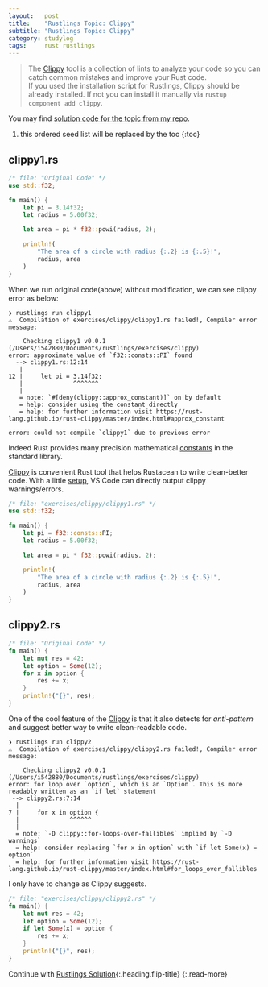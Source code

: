 ```yaml
---
layout:   post
title:    "Rustlings Topic: Clippy"
subtitle: "Rustlings Topic: Clippy"
category: studylog
tags:     rust rustlings
---
```


> The [Clippy] tool is a collection of lints to analyze your code so you can catch common mistakes
> and improve your Rust code.<br>
> If you used the installation script for Rustlings, Clippy should be already installed.
> If not you can install it manually via `rustup component add clippy`.

You may find [solution code for the topic from my repo].

[clippy]: https://github.com/rust-lang/rust-clippy
[solution code for the topic from my repo]: https://github.com/LazyRen/rustlings-solution/tree/main/exercises/clippy

<!--more-->

1. this ordered seed list will be replaced by the toc
{:toc}

## clippy1.rs

```rust
/* file: "Original Code" */
use std::f32;

fn main() {
    let pi = 3.14f32;
    let radius = 5.00f32;

    let area = pi * f32::powi(radius, 2);

    println!(
        "The area of a circle with radius {:.2} is {:.5}!",
        radius, area
    )
}
```

When we run original code(above) without modification, we can see clippy error as below:

```shell
❯ rustlings run clippy1
⚠️  Compilation of exercises/clippy/clippy1.rs failed!, Compiler error message:

    Checking clippy1 v0.0.1 (/Users/i542880/Documents/rustlings/exercises/clippy)
error: approximate value of `f32::consts::PI` found
  --> clippy1.rs:12:14
   |
12 |     let pi = 3.14f32;
   |              ^^^^^^^
   |
   = note: `#[deny(clippy::approx_constant)]` on by default
   = help: consider using the constant directly
   = help: for further information visit https://rust-lang.github.io/rust-clippy/master/index.html#approx_constant

error: could not compile `clippy1` due to previous error
```

Indeed Rust provides many precision mathematical [constants] in the standard library.

[Clippy] is convenient Rust tool that helps Rustacean to write clean-better code. With a little
[setup], VS Code can directly output clippy warnings/errors.

```rust
/* file: "exercises/clippy/clippy1.rs" */
use std::f32;

fn main() {
    let pi = f32::consts::PI;
    let radius = 5.00f32;

    let area = pi * f32::powi(radius, 2);

    println!(
        "The area of a circle with radius {:.2} is {:.5}!",
        radius, area
    )
}
```

[constants]: https://doc.rust-lang.org/stable/std/f32/consts/index.html
[setup]: https://users.rust-lang.org/t/how-to-use-clippy-in-vs-code-with-rust-analyzer/41881

## clippy2.rs

```rust
/* file: "Original Code" */
fn main() {
    let mut res = 42;
    let option = Some(12);
    for x in option {
        res += x;
    }
    println!("{}", res);
}
```

One of the cool feature of the [Clippy] is that it also detects for *anti-pattern* and suggest
better way to write clean-readable code.

```shell
❯ rustlings run clippy2
⚠️  Compilation of exercises/clippy/clippy2.rs failed!, Compiler error message:

    Checking clippy2 v0.0.1 (/Users/i542880/Documents/rustlings/exercises/clippy)
error: for loop over `option`, which is an `Option`. This is more readably written as an `if let` statement
 --> clippy2.rs:7:14
  |
7 |     for x in option {
  |              ^^^^^^
  |
  = note: `-D clippy::for-loops-over-fallibles` implied by `-D warnings`
  = help: consider replacing `for x in option` with `if let Some(x) = option`
  = help: for further information visit https://rust-lang.github.io/rust-clippy/master/index.html#for_loops_over_fallibles
```

I only have to change as Clippy suggests.

```rust
/* file: "exercises/clippy/clippy2.rs" */
fn main() {
    let mut res = 42;
    let option = Some(12);
    if let Some(x) = option {
        res += x;
    }
    println!("{}", res);
}
```

Continue with [Rustlings Solution](rustlings){:.heading.flip-title}
{:.read-more}
